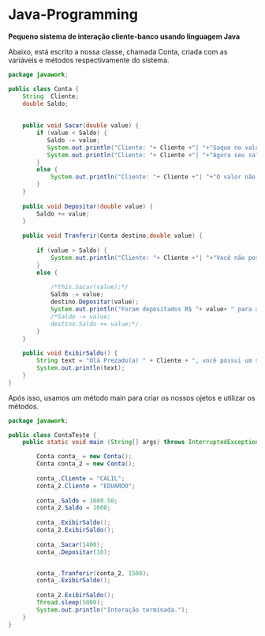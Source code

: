 # Java-Programming
**Pequeno sistema de interação cliente-banco usando linguagem Java**

Abaixo, está escrito a nossa classe, chamada Conta, criada com as variáveis e métodos respectivamente do sistema.
~~~~java
package javawork;

public class Conta {
	String  Cliente;
	double Saldo;
	
	
	public void Sacar(double value) {
		if (value < Saldo) {
		   Saldo -= value;
		   System.out.println("Cliente: "+ Cliente +"| "+"Saque no valor de R$ " + value + " realizado com sucesso!");
		   System.out.println("Cliente: "+ Cliente +"| "+"Agora seu saldo é de R$ " + Saldo);
		}
		else {
			System.out.println("Cliente: "+ Cliente +"| "+"O valor não possui no seu Saldo no momento.\nTente outro valor.");
		}
	}
	
	public void Depositar(double value) {
		Saldo += value;
	}
	
	public void Tranferir(Conta destino,double value) {
		 
		if (value > Saldo) {
			System.out.println("Cliente: "+ Cliente +"| "+"Você não possui saldo suficiente para tranferir.");
		}
		else {
			
			/*this.Sacar(value);*/
			Saldo -= value;
			destino.Depositar(value);
			System.out.println("Foram depositados R$ "+ value+ " para a conta do Cliente " + destino.Cliente);
			/*Saldo -= value;
			destino.Saldo += value;*/
		}	
	}
	
	public void ExibirSaldo() {
		String text = "Olá Prezado(a) " + Cliente + ", você possui um saldo de R$ " + Saldo;
		System.out.println(text);
	}
}

~~~~

Após isso, usamos um método main para criar os nossos ojetos e utilizar os métodos.
~~~~java
package javawork;

public class ContaTeste {
	public static void main (String[] args) throws InterruptedException {

		Conta conta_ = new Conta();
		Conta conta_2 = new Conta();
		
		conta_.Cliente = "CALIL";
		conta_2.Cliente = "EDUARDO";
		
		conta_.Saldo = 1600.50;
		conta_2.Saldo = 1000;
		
		conta_.ExibirSaldo();
		conta_2.ExibirSaldo();
		
		conta_.Sacar(1400);
		conta_.Depositar(10);


		conta_.Tranferir(conta_2, 1500);
		conta_.ExibirSaldo();
		
		conta_2.ExibirSaldo();
		Thread.sleep(5000);
		System.out.println("Interação terminada.");
	}
}


~~~~
